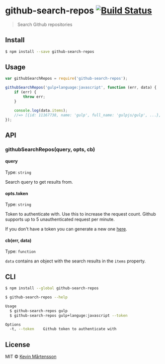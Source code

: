# github-search-repos [![Build Status](http://img.shields.io/travis/kevva/github-search-repos.svg?style=flat)](https://travis-ci.org/kevva/github-search-repos)

> Search Github repositories

## Install

```bash
$ npm install --save github-search-repos
```

## Usage

```js
var githubSearchRepos = require('github-search-repos');

githubSearchRepos('gulp+language:javascript', function (err, data) {
	if (err) {
		throw err;
	}

	console.log(data.items);
	//=> [{id: 11167738, name: 'gulp', full_name: 'gulpjs/gulp', ...}, ...]
});
```

## API

### githubSearchRepos(query, opts, cb)

#### query

Type: `string`

Search query to get results from.

#### opts.token

Type: `string`

Token to authenticate with. Use this to increase the request count. Github supports up to 5 unauthenticated request per minute.

If you don't have a token you can generate a new one [here](https://github.com/settings/tokens/new).

#### cb(err, data)

Type: `function`

`data` contains an object with the search results in the `items` property.

## CLI

```sh
$ npm install --global github-search-repos
```

```sh
$ github-search-repos --help

Usage
  $ github-search-repos gulp
  $ github-search-repos gulp+languge:javascript --token

Options
  -t, --token    Github token to authenticate with
```

## License

MIT © [Kevin Mårtensson](https://github.com/kevva)
